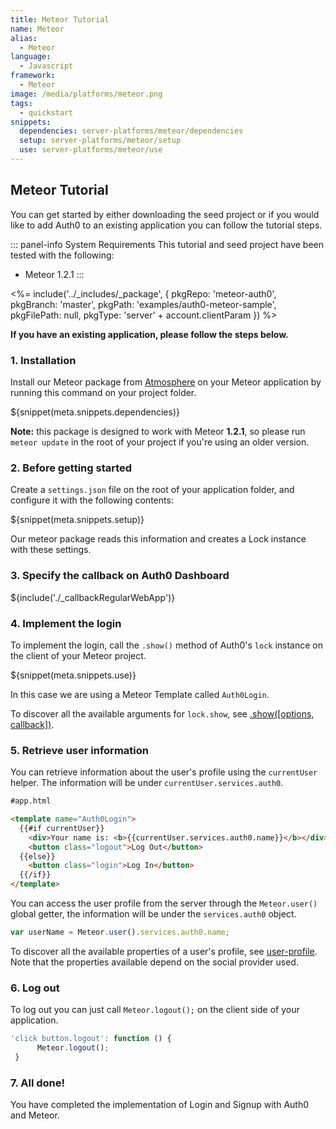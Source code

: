 ```yaml
---
title: Meteor Tutorial
name: Meteor
alias:
  - Meteor
language:
  - Javascript
framework:
  - Meteor
image: /media/platforms/meteor.png
tags:
  - quickstart
snippets:
  dependencies: server-platforms/meteor/dependencies
  setup: server-platforms/meteor/setup
  use: server-platforms/meteor/use
---
```


## Meteor Tutorial

You can get started by either downloading the seed project or if you would like to add Auth0 to an existing application you can follow the tutorial steps.

::: panel-info System Requirements
This tutorial and seed project have been tested with the following:

* Meteor 1.2.1
:::

<%= include('../_includes/_package', {
  pkgRepo: 'meteor-auth0',
  pkgBranch: 'master',
  pkgPath: 'examples/auth0-meteor-sample',
  pkgFilePath: null,
  pkgType: 'server' + account.clientParam
}) %>

**If you have an existing application, please follow the steps below.**

### 1. Installation

Install our Meteor package from [Atmosphere](https://atmospherejs.com/) on your Meteor application by running this command on your project folder.

${snippet(meta.snippets.dependencies)}

__Note:__  this package is designed to work with Meteor __1.2.1__, so please run `meteor update` in the root of your project if you're using an older version.

### 2. Before getting started

Create a `settings.json` file on the root of your application folder, and configure it with the following contents:

${snippet(meta.snippets.setup)}

Our meteor package reads this information and creates a Lock instance with these settings.

### 3. Specify the callback on Auth0 Dashboard

${include('./_callbackRegularWebApp')}

### 4. Implement the login

To implement the login, call the `.show()` method of Auth0's `lock` instance on the client of your Meteor project.

${snippet(meta.snippets.use)}

In this case we are using a Meteor Template called `Auth0Login`.

To discover all the available arguments for `lock.show`, see [.show\(\[options, callback\]\)](/libraries/lock#-show-options-callback-).

### 5. Retrieve user information

You can retrieve information about the user's profile using the `currentUser` helper. The information will be under `currentUser.services.auth0`.

```html
#app.html

<template name="Auth0Login">
  {{#if currentUser}}
    <div>Your name is: <b>{{currentUser.services.auth0.name}}</b></div>
    <button class="logout">Log Out</button>
  {{else}}
    <button class="login">Log In</button>
  {{/if}}
</template>

```

You can access the user profile from the server through the `Meteor.user()` global getter, the information will be under the `services.auth0` object.

```js
var userName = Meteor.user().services.auth0.name;
```

To discover all the available properties of a user's profile, see [user-profile](/user-profile). Note that the properties available depend on the social provider used.

### 6. Log out

To log out you can just call `Meteor.logout();` on the client side of your application.

```js
'click button.logout': function () {
      Meteor.logout();
 }
```

### 7. All done!

You have completed the implementation of Login and Signup with Auth0 and Meteor.
